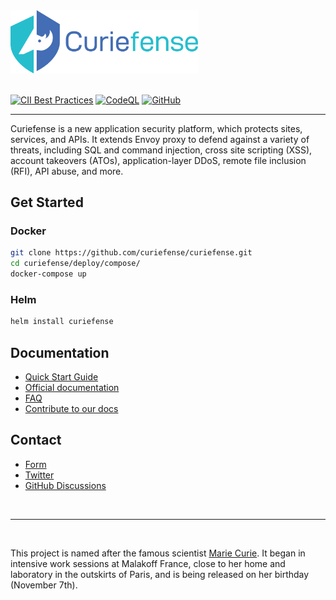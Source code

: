 <div>
	<img width="300" src="https://raw.githubusercontent.com/cncf/artwork/master/projects/curiefense/horizontal/color/curiefense-horizontal-color.svg" alt="Curiefense Logo">
	<br><br>
</div>

[![CII Best Practices](https://bestpractices.coreinfrastructure.org/projects/4576/badge)](https://bestpractices.coreinfrastructure.org/projects/4576) 
[![CodeQL](https://github.com/curiefense/curiefense/actions/workflows/codeql-analysis.yml/badge.svg)](https://github.com/curiefense/curiefense/actions/workflows/codeql-analysis.yml)
[![GitHub](https://img.shields.io/github/license/curiefense/curiefense)](https://github.com/curiefense/curiefense/blob/master/LICENSE)

---

Curiefense is a new application security platform, which protects sites, services, and APIs. It extends Envoy proxy to defend against a variety of threats, including SQL and command injection, cross site scripting (XSS), account takeovers (ATOs), application-layer DDoS, remote file inclusion (RFI), API abuse, and more.

## Get Started

### Docker
```bash
git clone https://github.com/curiefense/curiefense.git
cd curiefense/deploy/compose/
docker-compose up
```
### Helm
```bash
helm install curiefense
```

## Documentation

* [Quick Start Guide](https://docs.curiefense.io/installation/getting-started-with-curiefense)
* [Official documentation](https://docs.curiefense.io)
* [FAQ](https://www.curiefense.io/faq)
* [Contribute to our docs](https://github.com/curiefense/curiefense-gitbook)

## Contact

* [Form](https://www.curiefense.io/contact-us)
* [Twitter](https://twitter.com/curiefense)
* [GitHub Discussions](https://github.com/curiefense/curiefense/discussions)

<br>

---

<br>

This project is named after the famous scientist [Marie Curie](https://www.curiefense.io/marie-curie). It began in intensive work sessions at Malakoff France, close to her home and laboratory in the outskirts of Paris, and is being released on her birthday (November 7th).
